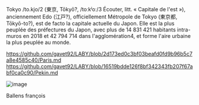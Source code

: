Tokyo /to.kjo/2 (東京, Tōkyō?, /toːkʲoː/3 Écouter, litt. « Capitale de l'est »), anciennement Edo (江戸?), officiellement Métropole de Tokyo (東京都, Tōkyō-to?), est de facto la capitale actuelle du Japon. Elle est la plus peuplée des préfectures du Japon, avec plus de 14 831 421 habitants intra-muros en 2018 et 42 794 714 dans l'agglomération4, et forme l'aire urbaine la plus peuplée au monde.

https://github.com/gavet92/LABY/blob/2d173ed0c3bf03beafd0fd9b96b5c7a8e4585c40/Paris.md
https://github.com/gavet92/LABY/blob/16519bdde126f8bf342343fb207f67abf0ca0c90/Pekin.md


![image](https://user-images.githubusercontent.com/115066388/198039579-e6b839c6-0583-4324-9e34-898f5809e468.png)

Ballens françois
